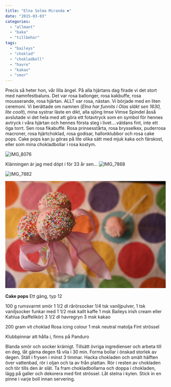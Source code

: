 ```yaml
---
title: "Elna Selma Miranda ❤️"
date: "2015-03-03"
categories: 
  - "allmant"
  - "baka"
  - "tillbehor"
tags: 
  - "baileys"
  - "choklad"
  - "chokladboll"
  - "havre"
  - "kakao"
  - "smor"
---
```


Precis så heter hon, vår lilla ängel. På alla hjärtans dag firade vi det stort med namnfestbaluns. Det var rosa ballonger, rosa kakbuffe, rosa mousserande, rosa hjärtan. ALLT var rosa, nästan. Vi började med en liten ceremoni. Vi berättade om namnen (_Elna har funnits i Olas släkt sen 1630, lite coolt_), mina systrar läste en dikt, alla sjöng Imse Vimse Spindel åsså avslutade vi det hela med att göra ett fotavtryck som en symbol för hennes avtryck i våra hjärtan och hennes första steg i livet....väldans fint, inte ett öga torrt. Sen rosa fikabuffé. Rosa prinsesstårta, rosa brysselkex, puderrosa macroner, rosa hjärtchoklad, rosa godisar, hallonklubbor och rosa cake pops. Cake pops kan ju göras på lite olika sätt med mjuk kaka och färskost, eller som mina chokladbollar i rosa kostym.

![IMG_8076](/static/img/IMG_8076-1024x683.jpg)

Klänningen är jag med döpt i för 33 år sen...
![IMG_7868](/static/img/IMG_7868-1024x683.jpg)

![IMG_7882](/static/img/IMG_7882-1024x683.jpg)

![IMG_8161](/static/img/IMG_8161-1024x683.jpg)

**Cake pops** Ett gäng, typ 12

100 g rumsvarmt smör 1 1/2 dl rårörsocker 1/4 tsk vaniljpulver, 1 tsk vaniljsocker funkar med 1 1/2 msk kallt kaffe 1 msk Baileys irish cream eller Kahlua (kaffelikör) 3 1/2 dl havregryn 3 msk kakao

200 gram vit choklad Rosa icing colour 1 msk neutral matolja Fint strössel

Klubbpinnar att hålla i, finns på Panduro

Blanda smör och socker krämigt. Tillsätt övriga ingredienser och arbeta till en deg, låt gärna degen få vila i 30 min. Forma bollar i önskad storlek av degen. Ställ i frysen i minst 3 timmar. Hacka chokladen och smält hälften över vattenbad, rör i oljan och ta av från plattan. Rör i resten av chokladen och tör tills den är slät. Ta fram chokladbollarna och doppa i chokladen, lägg på galler och dekorera med fint strössel. Låt stelna i kylen. Stick in en pinne i varje boll innan servering.

